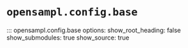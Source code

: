 # `opensampl.config.base`

::: opensampl.config.base
    options:
      show_root_heading: false
      show_submodules: true
      show_source: true
